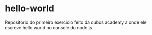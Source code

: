 # hello-world
Repositorio do primeiro exercicio feito da cubos academy a onde ele escreve hello world no console do node.js
